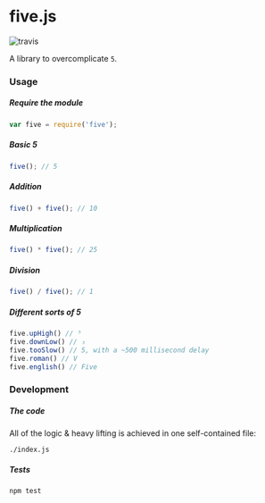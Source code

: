 # five.js

![travis](https://api.travis-ci.org/jackdcrawford/five.svg)

A library to overcomplicate `5`.

### Usage
##### Require the module
```javascript
var five = require('five');
```

##### Basic 5
```javascript
five(); // 5
```

##### Addition
```javascript
five() + five(); // 10
```

##### Multiplication
```javascript
five() * five(); // 25
```

##### Division
```javascript
five() / five(); // 1
```

##### Different sorts of 5
```javascript
five.upHigh() // ⁵
five.downLow() // ₅
five.tooSlow() // 5, with a ~500 millisecond delay
five.roman() // V
five.english() // Five
```

### Development
##### The code
All of the logic & heavy lifting is achieved in one self-contained file:
```
./index.js
```

##### Tests
```
npm test
```
